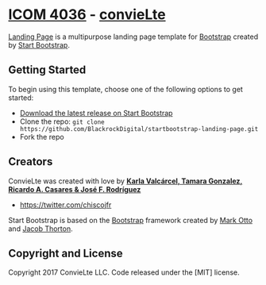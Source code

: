 # [ICOM 4036](http://startbootstrap.com/) - [convieLte](http://startbootstrap.com/template-overviews/landing-page/)

[Landing Page](http://startbootstrap.com/template-overviews/landing-page/) is a multipurpose landing page template for [Bootstrap](http://getbootstrap.com/) created by [Start Bootstrap](http://startbootstrap.com/).

## Getting Started

To begin using this template, choose one of the following options to get started:
* [Download the latest release on Start Bootstrap](http://startbootstrap.com/template-overviews/landing-page/)
* Clone the repo: `git clone https://github.com/BlackrockDigital/startbootstrap-landing-page.git`
* Fork the repo

## Creators

ConvieLte was created with love by **[Karla Valcárcel, Tamara Gonzalez, Ricardo A. Casares & José F. Rodríguez](http://davidmiller.io/)**

* https://twitter.com/chiscojfr

Start Bootstrap is based on the [Bootstrap](http://getbootstrap.com/) framework created by [Mark Otto](https://twitter.com/mdo) and [Jacob Thorton](https://twitter.com/fat).

## Copyright and License

Copyright 2017 ConvieLte LLC. Code released under the [MIT] license.
